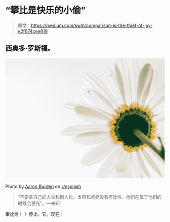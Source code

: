 # “攀比是快乐的小偷”

> 原文：<https://medium.com/swlh/comparison-is-the-thief-of-joy-e2f674cee818>

## 西奥多·罗斯福。

![](img/fb6bb4d28fed643f97a177dacf2009d5.png)

Photo by [Aaron Burden](https://unsplash.com/@aaronburden?utm_source=medium&utm_medium=referral) on [Unsplash](https://unsplash.com?utm_source=medium&utm_medium=referral)

> “不要拿自己的人生和别人比。太阳和月亮没有可比性。他们在属于他们的时候会发光”。—未知

攀比烂！！
停止。它。现在！